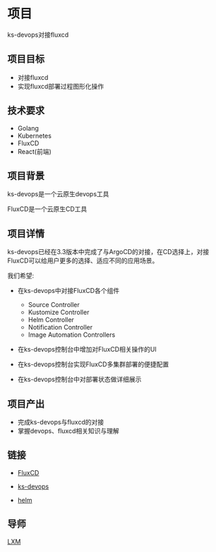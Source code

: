 # 项目

ks-devops对接fluxcd

## 项目目标

* 对接fluxcd
* 实现fluxcd部署过程图形化操作

## 技术要求

* Golang
* Kubernetes
* FluxCD
* React(前端)

## 项目背景

ks-devops是一个云原生devops工具

FluxCD是一个云原生CD工具

## 项目详情

ks-devops已经在3.3版本中完成了与ArgoCD的对接，在CD选择上，对接FluxCD可以给用户更多的选择、适应不同的应用场景。


我们希望:

* 在ks-devops中对接FluxCD各个组件
  * Source Controller
  * Kustomize Controller
  * Helm Controller
  * Notification Controller
  * Image Automation Controllers

* 在ks-devops控制台中增加对FluxCD相关操作的UI
* 在ks-devops控制台实现FluxCD多集群部署的便捷配置
* 在ks-devops控制台中对部署状态做详细展示

## 项目产出

* 完成ks-devops与fluxcd的对接
* 掌握devops、fluxcd相关知识与理解

## 链接

* [FluxCD](https://fluxcd.io/)

* [ks-devops](https://github.com/kubesphere/ks-devops)
* [helm](https://helm.sh/)

## 导师

[LXM](https://github.com/lxm)
